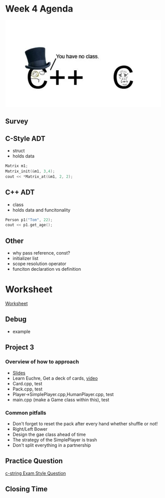 # Week 4 Agenda
![Image](.other/pictures/noclass.jpg)

## Survey


## C-Style ADT
- struct
- holds data

```cpp
Matrix m1;
Matrix_init(&m1, 3,4);
cout << *Matrix_at(&m1, 2, 2);
```

## C++ ADT
- class
- holds data and funcitonality

```cpp
Person p1("Tom", 22);
cout << p1.get_age();
```

## Other
- why pass reference, const?
- initializer list
- scope resolution operator
- funciton declaration vs definition


# Worksheet
[Worksheet](https://drive.google.com/drive/u/1/folders/1lbEhJgcMx8nDvYPiQQu_u7MCcjy9R_ls)

## Debug
- example

## Project 3
### Overview of how to approach
- [Slides](https://drive.google.com/drive/u/1/folders/1nZ6YBylNteusQhZVGZ6bW0mtEH8o_LKF)
- Learn Euchre, Get a deck of cards, [video](https://www.youtube.com/watch?v=M0jGJ0NRcrc)
- Card.cpp, test
- Pack.cpp, test
- Player->SimplePlayer.cpp,HumanPlayer.cpp, test
- main.cpp (make a Game class within this), test

### Common pitfalls
- Don't forget to reset the pack after every hand whether shuffle or not!
- Right/Left Bower
- Design the gae class ahead of time
- The strategy of the SimplePlayer is trash
- Don't split everything in a partnership

## Practice Question
[c-string Exam Style Question](https://docs.google.com/document/d/1hD3dplOCw1m9RTeDTFye7iB8wJEdV1wYeIZ3eEFa4h0/edit)


## Closing Time
